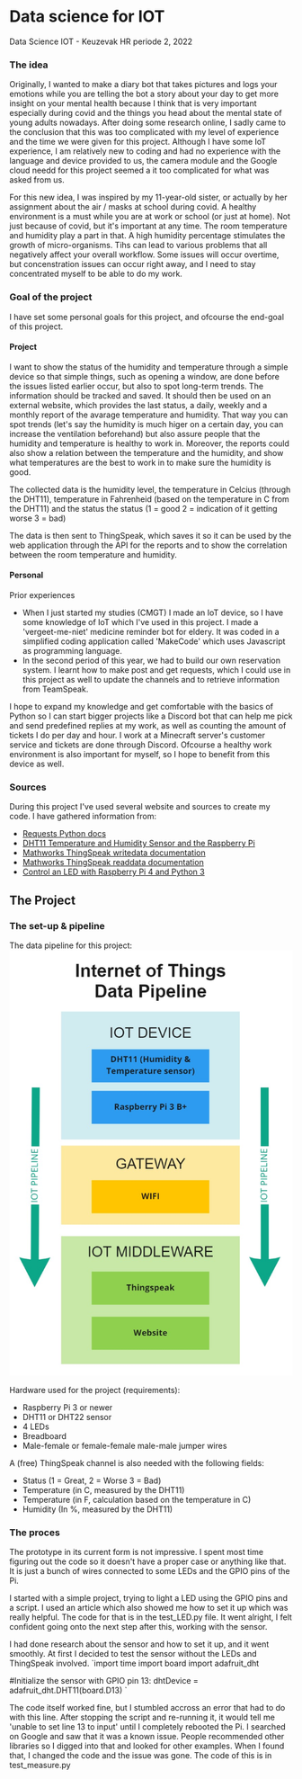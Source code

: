 # Data science for IOT 
Data Science IOT - Keuzevak HR periode 2, 2022

### The idea 
Originally, I wanted to make a diary bot that takes pictures and logs your emotions while you are telling the bot a story about your day to get more insight on your mental health because I think that is very important especially during covid and the things you head about the mental state of young adults nowadays. After doing some research online, I sadly came to the conclusion that this was too complicated with my level of experience and the time we were given for this project. Although I have some IoT experience, I am relatively new to coding and had no experience with the language and device provided to us, the camera module and the Google cloud needd for this project seemed a it too complicated for what was asked from us.

For this new idea, I was inspired by my 11-year-old sister, or actually by her assignment about the air / masks at school during covid. A healthy environment is a must while you are at work or school (or just at home). Not just because of covid, but it's important at any time. The room temperature and humidity play a part in that. A high humidity percentage stimulates the growth of micro-organisms. Tihs can lead to various problems that all negatively affect your overall workflow. Some issues will occur overtime, but concenstration issues can occur right away, and I need to stay concentrated myself to be able to do my work. 

### Goal of the project
I have set some personal goals for this project, and ofcourse the end-goal of this project.

#### Project
I want to show the status of the humidity and temperature through a simple device so that simple things, such as opening a window, are done before the issues listed earlier occur, but also to spot long-term trends. The information should be tracked and saved. It should then be used on an external website, which provides the last status, a daily, weekly and a monthly report of the avarage temperature and humidity. That way you can spot trends (let's say the humidity is much higer on a certain day, you can increase the ventilation beforehand) but also assure people that the humidity and temperature is healthy to work in. Moreover, the reports could also show a relation between the temperature and the humidity, and show what temperatures are the best to work in to make sure the humidity is good. 

The collected data is the humidity level, the temperature in Celcius (through the DHT11), temperature in Fahrenheid (based on the temperature in C from the DHT11) and the status the status (1 = good 2 = indication of it getting worse 3 = bad)

The data is then sent to ThingSpeak, which saves it so it can be used by the web application through the API for the reports and to show the correlation between the room temperature and humidity.

#### Personal
Prior experiences 
- When I just started my studies (CMGT) I made an IoT device, so I have some knowledge of IoT which I've used in this project. I made a 'vergeet-me-niet' medicine reminder bot for eldery. It was coded in a simplified coding application called 'MakeCode' which uses Javascript as programming language. 
- In the second period of this year, we had to build our own reservation system. I learnt how to make post and get requests, which I could use in this project as well to update the channels and to retrieve information from TeamSpeak.  

I hope to expand my knowledge and get comfortable with the basics of Python so I can start bigger projects like a Discord bot that can help me pick and send predefined replies at my work, as well as counting the amount of tickets I do per day and hour. I work at a Minecraft server's customer service and tickets are done through Discord. Ofcourse a healthy work environment is also important for myself, so I hope to benefit from this device as well. 

### Sources
During this project I've used several website and sources to create my code. I have gathered information from:
- <a href="https://docs.python-requests.org/en/master/user/quickstart/">Requests Python docs</a>
- <a href="https://www.raspberrypi-spy.co.uk/2017/09/dht11-temperature-and-humidity-sensor-raspberry-pi/">DHT11 Temperature and Humidity Sensor and the Raspberry Pi</a>
- <a href="https://nl.mathworks.com/help/thingspeak/writedata.html;jsessionid=57ca7fb5ff69ea6dab8a95847248">Mathworks ThingSpeak writedata documentation</a>
- <a href="https://nl.mathworks.com/help/thingspeak/readdata.html;jsessionid=57ca8759e47f248719045080ec55">Mathworks ThingSpeak readdata documentation</a> 
- <a href="https://roboticsbackend.com/raspberry-pi-control-led-python-3/">Control an LED with Raspberry Pi 4 and Python 3</a> 
## The Project

### The set-up & pipeline
The data pipeline for this project:
<img src="Pipeline.jpeg"/>

Hardware used for the project (requirements):
- Raspberry Pi 3 or newer
- DHT11 or DHT22 sensor
- 4 LEDs 
- Breadboard
- Male-female or female-female male-male jumper wires

A (free) ThingSpeak channel is also needed with the following fields:
- Status (1 = Great, 2 = Worse 3 = Bad)
- Temperature (in C, measured by the DHT11)
- Temperature (in F, calculation based on the temperature in C)
- Humidity (In %, measured by the DHT11)

### The proces 
The prototype in its current form is not impressive. I spent most time figuring out the code so it doesn't have a proper case or anything like that. It is just a bunch of wires connected to some LEDs and the GPIO pins of the Pi. 

I started with a simple project, trying to light a LED using the GPIO pins and a script. I used an article which also showed me how to set it up which was really helpful. The code for that is in the test_LED.py file. It went alright, I felt confident going onto the next step after this, working with the sensor.

I had done research about the sensor and how to set it up, and it went smoothly. At first I decided to test the sensor without the LEDs and ThingSpeak involved. 
`import time
import board
import adafruit_dht

#Initialize the sensor with  GPIO pin 13:
dhtDevice = adafruit_dht.DHT11(board.D13) `

The code itself worked fine, but I stumbled accross an error that had to do with this line. After stopping the script and re-running it, it would tell me 'unable to set line 13 to input' until I completely rebooted the Pi. I searched on Google and saw that it was a known issue. People recommended other libraries so I digged into that and looked for other examples. When I found that, I changed the code and the issue was gone. The code of this is in test_measure.py  
